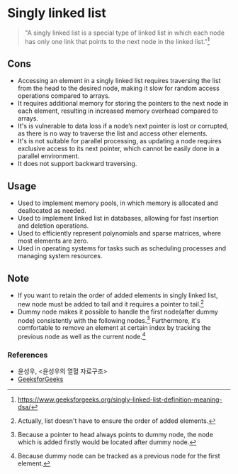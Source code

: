 # Singly linked list

> "A singly linked list is a special type of linked list in which each node has only one link that points to the next node in the linked list."[^singly_linked_list_definition]

## Cons

- Accessing an element in a singly linked list requires traversing the list from the head to the desired node, making it slow for random access operations compared to arrays.
- It requires additional memory for storing the pointers to the next node in each element, resulting in increased memory overhead compared to arrays.
- It's is vulnerable to data loss if a node’s next pointer is lost or corrupted, as there is no way to traverse the list and access other elements.
- It's is not suitable for parallel processing, as updating a node requires exclusive access to its next pointer, which cannot be easily done in a parallel environment.
- It does not support backward traversing.

## Usage

- Used to implement memory pools, in which memory is allocated and deallocated as needed.
- Used to implement linked list in databases, allowing for fast insertion and deletion operations.
- Used to efficiently represent polynomials and sparse matrices, where most elements are zero.
- Used in operating systems for tasks such as scheduling processes and managing system resources.

## Note

- If you want to retain the order of added elements in singly linked list, new node must be added to tail and it requires a pointer to tail.[^pointer_to_tail]
- Dummy node makes it possible to handle the first node(after dummy node) consistently with the following nodes.[^dummy_node_1] Furthermore, it's comfortable to remove an element at certain index by tracking the previous node as well as the current node.[^dummy_node_2]

### References

- 윤성우, <윤성우의 열혈 자료구조>
- [GeeksforGeeks](https://www.geeksforgeeks.org/singly-linked-list-definition-meaning-dsa/)

[^singly_linked_list_definition]: https://www.geeksforgeeks.org/singly-linked-list-definition-meaning-dsa/
[^pointer_to_tail]: Actually, list doesn't have to ensure the order of added elements.
[^dummy_node_1]: Because a pointer to head always points to dummy node, the node which is added firstly would be located after dummy node.
[^dummy_node_2]: Because dummy node can be tracked as a previous node for the first element.
